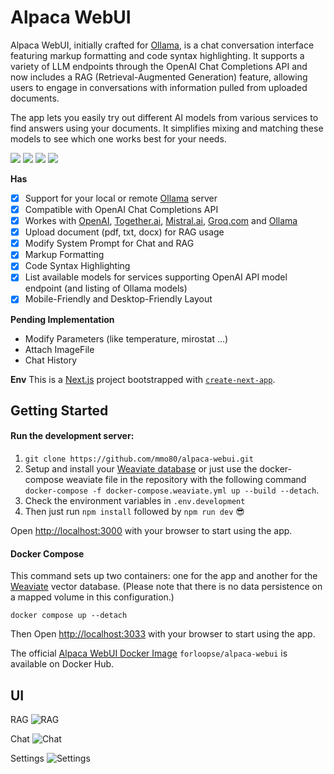 # Alpaca WebUI

Alpaca WebUI, initially crafted for [Ollama](https://ollama.com/), is a chat conversation interface featuring markup formatting and code syntax highlighting. It supports a variety of LLM endpoints through the OpenAI Chat Completions API and now includes a RAG (Retrieval-Augmented Generation) feature, allowing users to engage in conversations with information pulled from uploaded documents.

The app lets you easily try out different AI models from various services to find answers using your documents. It simplifies mixing and matching these models to see which one works best for your needs.

<a href="https://github.com/mmo80/alpaca-webui/actions/workflows/integrations.yml"><img src="https://img.shields.io/github/actions/workflow/status/mmo80/alpaca-webui/integrations.yml" /></a> <img src="https://img.shields.io/github/commit-activity/t/mmo80/alpaca-webui" /> <img src="https://img.shields.io/github/languages/top/mmo80/alpaca-webui" /> <img src="https://img.shields.io/github/repo-size/mmo80/alpaca-webui" />
<br>

**Has**

- [x] Support for your local or remote [Ollama](https://ollama.com/) server
- [x] Compatible with OpenAI Chat Completions API
- [x] Workes with [OpenAI](https://chat.openai.com/), [Together.ai](https://www.together.ai/products#inference), [Mistral.ai](https://mistral.ai/), [Groq.com](https://wow.groq.com/) and [Ollama](https://ollama.com/)
- [x] Upload document (pdf, txt, docx) for RAG usage
- [x] Modify System Prompt for Chat and RAG
- [x] Markup Formatting
- [x] Code Syntax Highlighting
- [x] List available models for services supporting OpenAI API model endpoint (and listing of Ollama models)
- [x] Mobile-Friendly and Desktop-Friendly Layout

**Pending Implementation**

- Modify Parameters (like temperature, mirostat ...)
- Attach ImageFile
- Chat History

**Env**
This is a [Next.js](https://nextjs.org/) project bootstrapped with [`create-next-app`](https://github.com/vercel/next.js/tree/canary/packages/create-next-app).

## Getting Started

#### Run the development server:

1. `git clone https://github.com/mmo80/alpaca-webui.git`
2. Setup and install your [Weaviate database](https://weaviate.io/developers/weaviate/installation) or just use the docker-compose weaviate file in the repository with the following command `docker-compose -f docker-compose.weaviate.yml up --build --detach`.
3. Check the environment variables in `.env.development`
4. Then just run `npm install` followed by `npm run dev` :sunglasses:

Open [http://localhost:3000](http://localhost:3000) with your browser to start using the app.

#### Docker Compose

This command sets up two containers: one for the app and another for the [Weaviate](https://weaviate.io/) vector database. (Please note that there is no data persistence on a mapped volume in this configuration.)

```shell
docker compose up --detach
```

Then Open [http://localhost:3033](http://localhost:3033) with your browser to start using the app.

The official [Alpaca WebUI Docker Image](https://hub.docker.com/r/forloopse/alpaca-webui) `forloopse/alpaca-webui` is available on Docker Hub.

## UI

RAG
![RAG](https://f001.backblazeb2.com/file/alpaca-webui/alpaca-webui-rag-v0.5.gif)

Chat
![Chat](https://f001.backblazeb2.com/file/alpaca-webui/alpaca-chat-v0.5.gif)

Settings
![Settings](https://f001.backblazeb2.com/file/alpaca-webui/alpaca-webui-settings-v0.5.gif)
